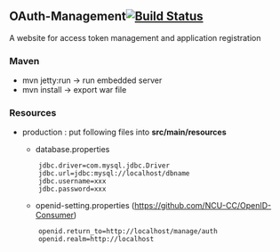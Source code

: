 ## OAuth-Management[![Build Status](http://140.115.3.96:8080/jenkins/buildStatus/icon?job=OAuth-Management)](http://140.115.3.96:8080/jenkins/job/OAuth-Management/)

A website for access token management and application registration

### Maven
- mvn jetty:run  ->  run embedded server
- mvn install  -> export war file

### Resources

- production : put following files into **src/main/resources**
    - database.properties
    ```
        jdbc.driver=com.mysql.jdbc.Driver
        jdbc.url=jdbc:mysql://localhost/dbname
        jdbc.username=xxx
        jdbc.password=xxx
    ```
    
    - openid-setting.properties (https://github.com/NCU-CC/OpenID-Consumer)
    ```
		openid.return_to=http://localhost/manage/auth
		openid.realm=http://localhost
	```
